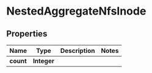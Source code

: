 

# NestedAggregateNfsInode


## Properties

Name | Type | Description | Notes
------------ | ------------- | ------------- | -------------
**count** | **Integer** |  | 



